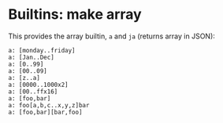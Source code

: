 # Builtins: make array

This provides the array builtin, `a` and `ja` (returns array in JSON):

    a: [monday..friday]
    a: [Jan..Dec]
    a: [0..99]
    a: [00..09]
    a: [z..a]
    a: [0000..1000x2]
    a: [00..ffx16]
    a: [foo,bar]
    a: foo[a,b,c..x,y,z]bar
    a: [foo,bar][bar,foo]